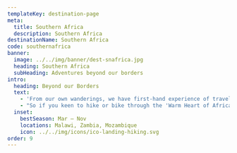 ```yaml
---
templateKey: destination-page
meta:
  title: Southern Africa
  description: Southern Africa
destinationName: Southern Africa
code: southernafrica
banner:
  image: ../../img/banner/dest-snafrica.jpg
  heading: Southern Africa
  subHeading: Adventures beyond our borders
intro:
  heading: Beyond our Borders
  text:
    - 'From our own wanderings, we have first-hand experience of travelling beyond our borders, in particular: Mozambique, Zambia and Malawi; with some good connections for facilitating active holidays in these places.'
    - "So if you keen to hike or bike through the 'Warm Heart of Africa', or paddle the great Lake of Malawi, get in touch (tours@active-escapes.co.za Subject: Holiday beyond South Africa) with us now."
  inset:
    bestSeason: Mar – Nov
    locations: Malawi, Zambia, Mozambique
    icon: ../../img/icons/ico-landing-hiking.svg
order: 9
---
```

